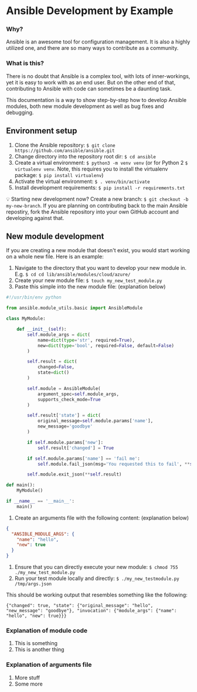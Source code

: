 # Ansible Development by Example

### Why?

Ansible is an awesome tool for configuration management. It is also a highly utilized one, and there are so many ways to contribute as a community.

### What is this?

There is no doubt that Ansible is a complex tool, with lots of inner-workings, yet it is easy to work with as an end user. But on the other end of that, contributing to Ansible with code can sometimes be a daunting task.

This documentation is a way to show step-by-step how to develop Ansible modules, both new module development as well as bug fixes and debugging.

## Environment setup

1. Clone the Ansible repository: `$ git clone https://github.com/ansible/ansible.git`
1. Change directory into the repository root dir: `$ cd ansible`
1. Create a virtual environment: `$ python3 -m venv venv` (or for Python 2 `$ virtualenv venv`. Note, this requires you to install the virtualenv package: `$ pip install virtualenv`)
1. Activate the virtual environment: `$ . venv/bin/activate`
1. Install development requirements: `$ pip install -r requirements.txt`

:bulb: Starting new development now? Create a new branch: `$ git checkout -b my-new-branch`. If you are planning on contributing back to the main Ansible repostiry, fork the Ansible repository into your own GitHub account and developing against that.

## New module development

If you are creating a new module that doesn't exist, you would start working on a whole new file. Here is an example:

1. Navigate to the directory that you want to develop your new module in. E.g. `$ cd cd lib/ansible/modules/cloud/azure/`
1. Create your new module file: `$ touch my_new_test_module.py`
1. Paste this simple into the new module file: (explanation below)
```python
#!/usr/bin/env python

from ansible.module_utils.basic import AnsibleModule

class MyModule:

    def __init__(self):
        self.module_args = dict(
            name=dict(type='str', required=True),
            new=dict(type='bool', required=False, default=False)
        )

        self.result = dict(
            changed=False,
            state=dict()
        )

        self.module = AnsibleModule(
            argument_spec=self.module_args,
            supports_check_mode=True
        )

        self.result['state'] = dict(
            original_message=self.module.params['name'],
            new_message='goodbye'
        )

        if self.module.params['new']:
            self.result['changed'] = True

        if self.module.params['name'] == 'fail me':
            self.module.fail_json(msg='You requested this to fail', **self.result)

        self.module.exit_json(**self.result)

def main():
    MyModule()

if __name__ == '__main__':
    main()
```
1. Create an arguments file with the following content: (explanation below)
```json
{
  "ANSIBLE_MODULE_ARGS": {
    "name": "hello",
    "new": true
  }
}
```
1. Ensure that you can directly execute your new module: `$ chmod 755 ./my_new_test_module.py`
1. Run your test module locally and directly: `$ ./my_new_testmodule.py /tmp/args.json`

This should be working output that resembles something like the following:

```
{"changed": true, "state": {"original_message": "hello", "new_message": "goodbye"}, "invocation": {"module_args": {"name": "hello", "new": true}}}
```

### Explanation of module code

1. This is something
1. This is another thing

### Explanation of arguments file

1. More stuff
1. Some more
